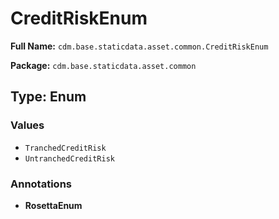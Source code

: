 # CreditRiskEnum

**Full Name:** `cdm.base.staticdata.asset.common.CreditRiskEnum`

**Package:** `cdm.base.staticdata.asset.common`

## Type: Enum

### Values

- `TranchedCreditRisk`
- `UntranchedCreditRisk`
### Annotations

- **RosettaEnum**

